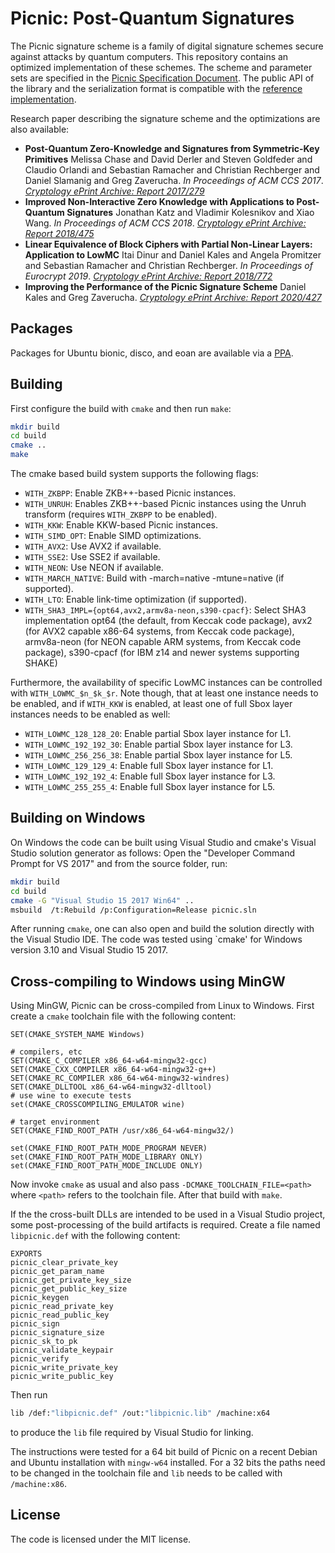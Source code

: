 Picnic: Post-Quantum Signatures
===============================

The Picnic signature scheme is a family of digital signature schemes secure against attacks by quantum computers. This repository contains an optimized implementation of these schemes. The scheme and parameter sets are specified in the [Picnic Specification Document](https://github.com/Microsoft/Picnic/blob/master/spec.pdf). The public API of the library and the serialization format is compatible with the [reference implementation](https://github.com/Microsoft/Picnic).

Research paper describing the signature scheme and the optimizations are also available:
* **Post-Quantum Zero-Knowledge and Signatures from Symmetric-Key Primitives** Melissa Chase and David Derler and Steven Goldfeder and Claudio Orlandi and Sebastian Ramacher and Christian Rechberger and Daniel Slamanig and Greg Zaverucha. *In Proceedings of ACM CCS 2017*. *[Cryptology ePrint Archive: Report 2017/279](https://eprint.iacr.org/2017/279)*
* **Improved Non-Interactive Zero Knowledge with Applications to Post-Quantum Signatures** Jonathan Katz and Vladimir Kolesnikov and Xiao Wang. *In Proceedings of ACM CCS 2018*. *[Cryptology ePrint Archive: Report 2018/475](https://eprint.iacr.org/2018/475)*
* **Linear Equivalence of Block Ciphers with Partial Non-Linear Layers: Application to LowMC** Itai Dinur and Daniel Kales and Angela Promitzer and Sebastian Ramacher and Christian Rechberger. *In Proceedings of Eurocrypt 2019*. *[Cryptology ePrint Archive: Report 2018/772](https://eprint.iacr.org/2018/772)*
* **Improving the Performance of the Picnic Signature Scheme** Daniel Kales and Greg Zaverucha. *[Cryptology ePrint Archive: Report 2020/427](https://eprint.iacr.org/2020/427)*

Packages
--------

Packages for Ubuntu bionic, disco, and eoan are available via a [PPA](https://launchpad.net/~s-ramacher/+archive/ubuntu/picnic/).

Building
--------

First configure the build with `cmake` and then run `make`:
```sh
mkdir build
cd build
cmake ..
make
```

The cmake based build system supports the following flags:
* ``WITH_ZKBPP``: Enable ZKB++-based Picnic instances.
* ``WITH_UNRUH``: Enables ZKB++-based Picnic instances using the Unruh transform (requires ``WITH_ZKBPP`` to be enabled).
* ``WITH_KKW``: Enable KKW-based Picnic instances.
* ``WITH_SIMD_OPT``: Enable SIMD optimizations.
* ``WITH_AVX2``: Use AVX2 if available.
* ``WITH_SSE2``: Use SSE2 if available.
* ``WITH_NEON``: Use NEON if available.
* ``WITH_MARCH_NATIVE``: Build with -march=native -mtune=native (if supported).
* ``WITH_LTO``: Enable link-time optimization (if supported).
* ``WITH_SHA3_IMPL={opt64,avx2,armv8a-neon,s390-cpacf}``: Select SHA3 implementation opt64 (the default, from Keccak code package), avx2 (for AVX2 capable x86-64 systems, from Keccak code package), armv8a-neon (for NEON capable ARM systems, from Keccak code package), s390-cpacf (for IBM z14 and newer systems supporting SHAKE)

Furthermore, the availability of specific LowMC instances can be controlled with ``WITH_LOWMC_$n_$k_$r``. Note though, that at least one instance needs to be enabled, and if ``WITH_KKW`` is enabled, at least one of full Sbox layer instances needs to be enabled as well:
* ``WITH_LOWMC_128_128_20``: Enable partial Sbox layer instance for L1.
* ``WITH_LOWMC_192_192_30``: Enable partial Sbox layer instance for L3.
* ``WITH_LOWMC_256_256_38``: Enable partial Sbox layer instance for L5.
* ``WITH_LOWMC_129_129_4``: Enable full Sbox layer instance for L1.
* ``WITH_LOWMC_192_192_4``: Enable full Sbox layer instance for L3.
* ``WITH_LOWMC_255_255_4``: Enable full Sbox layer instance for L5.

Building on Windows
-------------------

On Windows the code can be built using Visual Studio and cmake's Visual Studio solution generator as follows: Open the "Developer Command Prompt for VS 2017" and from the source folder, run:
```sh
mkdir build
cd build
cmake -G "Visual Studio 15 2017 Win64" ..
msbuild  /t:Rebuild /p:Configuration=Release picnic.sln
```

After running `cmake`, one can also open and build the solution directly with the Visual Studio IDE. The code was tested using `cmake' for Windows version 3.10 and Visual Studio 15 2017.

Cross-compiling to Windows using MinGW
--------------------------------------

Using MinGW, Picnic can be cross-compiled from Linux to Windows. First create a `cmake` toolchain file with the following content:
```
SET(CMAKE_SYSTEM_NAME Windows)

# compilers, etc
SET(CMAKE_C_COMPILER x86_64-w64-mingw32-gcc)
SET(CMAKE_CXX_COMPILER x86_64-w64-mingw32-g++)
SET(CMAKE_RC_COMPILER x86_64-w64-mingw32-windres)
SET(CMAKE_DLLTOOL x86_64-w64-mingw32-dlltool)
# use wine to execute tests
set(CMAKE_CROSSCOMPILING_EMULATOR wine)

# target environment
SET(CMAKE_FIND_ROOT_PATH /usr/x86_64-w64-mingw32/)

set(CMAKE_FIND_ROOT_PATH_MODE_PROGRAM NEVER)
set(CMAKE_FIND_ROOT_PATH_MODE_LIBRARY ONLY)
set(CMAKE_FIND_ROOT_PATH_MODE_INCLUDE ONLY)
```
Now invoke `cmake` as usual and also pass `-DCMAKE_TOOLCHAIN_FILE=<path>` where `<path>` refers to the toolchain file. After that build with `make`.

If the the cross-built DLLs are intended to be used in a Visual Studio project, some post-processing of the build artifacts is required. Create a file named `libpicnic.def` with the following content:
```
EXPORTS
picnic_clear_private_key
picnic_get_param_name
picnic_get_private_key_size
picnic_get_public_key_size
picnic_keygen
picnic_read_private_key
picnic_read_public_key
picnic_sign
picnic_signature_size
picnic_sk_to_pk
picnic_validate_keypair
picnic_verify
picnic_write_private_key
picnic_write_public_key
```
Then run
```sh
lib /def:"libpicnic.def" /out:"libpicnic.lib" /machine:x64
```
to produce the `lib` file required by Visual Studio for linking.

The instructions were tested for a 64 bit build of Picnic on a recent Debian and Ubuntu installation with `mingw-w64` installed. For a 32 bits the paths need to be changed in the toolchain file and `lib` needs to be called with `/machine:x86`.

License
-------

The code is licensed under the MIT license.
